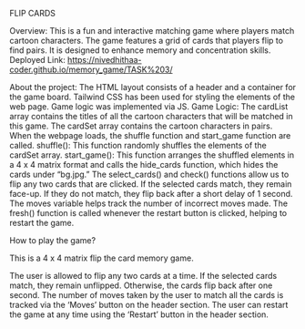 FLIP CARDS

Overview:
This is a fun and interactive matching game where players match cartoon characters. The game features a grid of cards that players flip to find pairs. It is designed to enhance memory and concentration skills.
Deployed Link: https://nivedhithaa-coder.github.io/memory_game/TASK%203/

About the project:
The HTML layout consists of a header and a container for the game board. Tailwind CSS has been used for styling the elements of the web page. Game logic was implemented via JS. 
Game Logic: The cardList array contains the titles of all the cartoon characters that will be matched in this game. The cardSet array contains the cartoon characters in pairs. When the webpage loads, the shuffle function and start_game function are called.
shuffle(): This function randomly shuffles the elements of the cardSet array.
start_game(): This function arranges the shuffled elements in a 4 x 4 matrix format and calls the hide_cards function, which hides the cards under “bg.jpg.”
The select_cards() and check() functions allow us to flip any two cards that are clicked. If the selected cards match, they remain face-up. If they do not match, they flip back after a short delay of 1 second. The moves variable helps track the number of incorrect moves made.
The fresh() function is called whenever the restart button is clicked, helping to restart the game.

How to play the game?

This is a 4 x 4 matrix flip the card memory game.

The user is allowed to flip any two cards at a time. 
If the selected cards match, they remain unflipped.
Otherwise, the cards flip back after one second.
The number of moves taken by the user to match all the cards is tracked via the ‘Moves’ button on the header section.
The user can restart the game  at any time using the ‘Restart’ button in the header section.

